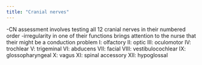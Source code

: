 ```yaml
---
title: "Cranial nerves"
---
```

-CN assessment involves testing all 12 cranial nerves in their numbered order
-irregularity in one of their functions brings attention to the nurse that their might be a conduction problem
I: olfactory
II: optic
III: oculomotor
IV: trochlear
V: trigeminal
VI: abducens
VII: facial
VIII: vestibulocochlear
IX: glossopharyngeal
X: vagus
XI: spinal accessory
XII: hypoglossal

